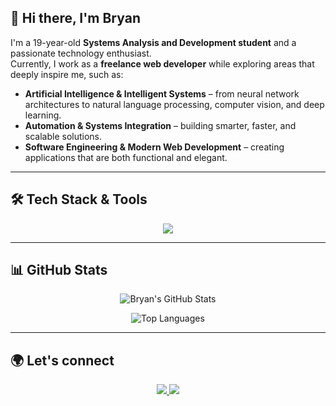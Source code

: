## 👋 Hi there, I'm Bryan  

I'm a 19-year-old **Systems Analysis and Development student** and a passionate technology enthusiast.  
Currently, I work as a **freelance web developer** while exploring areas that deeply inspire me, such as:  

- **Artificial Intelligence & Intelligent Systems** – from neural network architectures to natural language processing, computer vision, and deep learning.  
- **Automation & Systems Integration** – building smarter, faster, and scalable solutions.  
- **Software Engineering & Modern Web Development** – creating applications that are both functional and elegant.  

---

## 🛠️ Tech Stack & Tools  

<p align="center">
  <img src="https://skillicons.dev/icons?i=python,react,js,html,css,nodejs,git,linux,vscode" />
</p>

---

## 📊 GitHub Stats  

<div align="center">

![Bryan's GitHub Stats](https://github-readme-stats.vercel.app/api?username=Bryan-Serafim&show_icons=true&hide_title=true&hide_border=true&bg_color=1a1b27&text_color=9fdfcd&icon_color=ff9f9f)  

![Top Languages](https://github-readme-stats.vercel.app/api/top-langs/?username=Bryan-Serafim&layout=compact&hide_border=true&bg_color=1a1b27&text_color=9fdfcd&title_color=ff9f9f)  

</div>

---

## 🌍 Let's connect  

<p align="center">
  <a href="https://www.linkedin.com/in/bryan-serafim-251898362/" target="_blank">
    <img src="https://img.shields.io/badge/LinkedIn-0A66C2?style=for-the-badge&logo=linkedin&logoColor=white"/>
  </a>
  <a href="mailto:bryanserafimco@gmail.com" target="_blank">
    <img src="https://img.shields.io/badge/Gmail-D14836?style=for-the-badge&logo=gmail&logoColor=white"/>
  </a>
</p>
